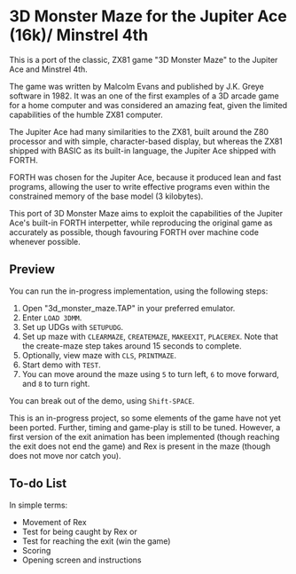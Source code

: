 # 3D Monster Maze for the Jupiter Ace (16k)/ Minstrel 4th

This is a port of the classic, ZX81 game "3D Monster Maze" to the Jupiter Ace and Minstrel 4th.

The game was written by Malcolm Evans and published by J.K. Greye software in 1982. It was an one of the first examples of a 3D arcade game for a home computer and was considered an amazing feat, given the limited capabilities of the humble ZX81 computer.

The Jupiter Ace had many similarities to the ZX81, built around the Z80 processor and with simple, character-based display, but whereas the ZX81 shipped with BASIC as its built-in language, the Jupiter Ace shipped with FORTH.

FORTH was chosen for the Jupiter Ace, because it produced lean and fast programs, allowing the user to write effective programs even within the constrained memory of the base model (3 kilobytes).

This port of 3D Monster Maze aims to exploit the capabilities of the Jupiter Ace's built-in FORTH interpetter, while reproducing the original game as accurately as possible, though favouring FORTH over machine code whenever possible.

## Preview

You can run the in-progress implementation, using the following steps:

1. Open "3d_monster_maze.TAP" in your preferred emulator.
2. Enter `LOAD 3DMM`.
3. Set up UDGs with `SETUPUDG`.
4. Set up maze with `CLEARMAZE`, `CREATEMAZE`, `MAKEEXIT`, `PLACEREX`. Note that the create-maze step takes around 15 seconds to complete.
5. Optionally, view maze with `CLS`, `PRINTMAZE`.
6. Start demo with `TEST`.
7. You can move around the maze using `5` to turn left, `6` to move forward, and `8` to turn right.

You can break out of the demo, using `Shift-SPACE`.

This is an in-progress project, so some elements of the game have not yet been ported. Further, timing and game-play is still to be tuned. However, a first version of the exit animation has been implemented (though reaching the exit does not end the game) and Rex is present in the maze (though does not move nor catch you).

## To-do List

In simple terms:

- Movement of Rex
- Test for being caught by Rex or
- Test for reaching the exit (win the game)
- Scoring
- Opening screen and instructions

